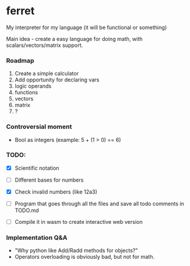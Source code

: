 # ferret

My interpreter for my language (it will be functional or something)

Main idea - create a easy language for doing math, with scalars/vectors/matrix support.

### Roadmap
1. Create a simple calculator
2. Add opportunity for declaring vars
3. logic operands
4. functions
5. vectors
6. matrix
7. ?


### Controversial moment
- Bool as integers (example: 5 + (1 > 0) == 6)

### TODO:
 - [x] Scientific notation
 - [ ] Different bases for numbers
 - [x] Check invalid numbers (like 12a3)
 - [ ] Program that goes through all the files and save all todo comments in TODO.md
 - [ ] Compile it in wasm to create interactive web version



### Implementation Q&A
- "Why python like Add/Radd methods for objects?"
- Operators overloading is obviously bad, but not for math.

